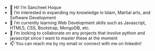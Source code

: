 - 👋 Hi! I’m Sancheet Hoque
- 👀 I’m interested in expanding my knowledge in Islam, Martial arts, and Software Development
- 🌱 I’m currently learning Web Development skills such as Javascript, HTML5, CSS, Bootstrap, MongoDB, etc.
- 💞️ I’m looking to collaborate on any projects that involve python and javascript since I want to master these at the moment
- 📫 You can reach me by my email or connect with me on linkedin!

<!---
SanchRepo/SanchRepo is a ✨ special ✨ repository because its `README.md` (this file) appears on your GitHub profile.
You can click the Preview link to take a look at your changes.
--->
